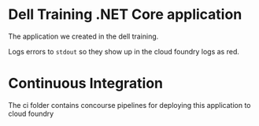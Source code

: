 # Dell Training .NET Core application

The application we created in the dell training. 

Logs errors to `stdout` so they show up in the cloud foundry logs as red. 

# Continuous Integration

The ci folder contains concourse pipelines for deploying this application to cloud foundry

